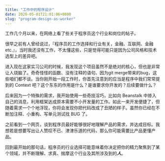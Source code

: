 ```yaml
---
title: "工作中的程序设计"
date: 2020-05-01T21:01:06+0800
slug: "program-design-as-worker"
---
```

工作几个月以来，在网络上看了些关于程序员这个行业和岗位的帖子。

很早之前有人曾经说过，『程序员的工作选择和行业有关，金融、互联网、金融 etc.』，当时我还没有工作，不太懂这些，只是觉得可能只是因为公司风格和技术选型上的差异吧。

进入现在这家实习公司的时候，我发现这个项目虽然不是绝对的核心，但也是非常让人烧脑了。奇奇怪怪的函数、没有注释的语句、因为git merge带来的bug，这些咱们都不谈。当你刚开始一段工作时，你首先注意到的应当是程序中我们常常提到的 Context 吧？这个东东的作用是什么？是谁要求你开发的？后续要做什么？

后来因为一个特殊的需求，我开始使用一些奇技淫巧，比如向 Beanstalk 中掺入自己的消息，利用框架达成原本需要不小开发量的工作。如此一来开发便捷了，但随着需求一个个地浮现，你将会发现你把代码改成了丑陋的样子。虽然你已经在不断加注释、小重构、写单元测试找 BUG 了。

之前看到一个网页，谈到程序员最好能够很好地理解产品的需求，并达成目标。我想若是想要写出让人赞叹不已、津津乐道的代码，那么你可能需要比产品更懂产品。

回到最开始的那句话，程序员的行业选择可能意味着你决定把你的精力聚焦到了某个领域，并不断理解、求真、揣摩这个行业及其所涉及到的***人***。
